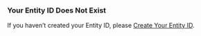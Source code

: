 ### Your Entity ID Does Not Exist

If you haven’t created your Entity ID, please [Create Your Entity ID](/tasks/form-business-entity).
